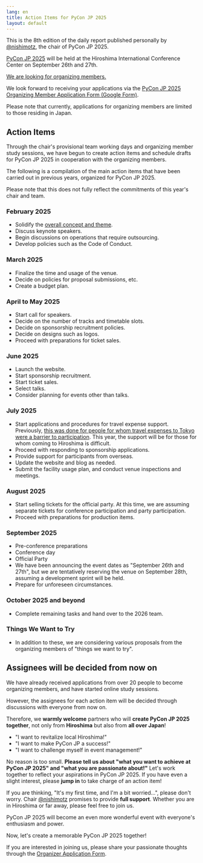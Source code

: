 ```yaml
---
lang: en
title: Action Items for PyCon JP 2025
layout: default
---
```


This is the 8th edition of the daily report published personally by [@nishimotz](https://d.nishimotz.com/aboutme), the chair of PyCon JP 2025.

[PyCon JP 2025](https://2025.pycon.jp/) will be held at the Hiroshima International Conference Center on September 26th and 27th.

[We are looking for organizing members.](https://pyconjp.blogspot.com/2024/12/call-for-organizing-members-ja.html)

We look forward to receiving your applications via the [PyCon JP 2025 Organizing Member Application Form (Google Form)](https://forms.gle/7irqYKhZVj7AY7LfA).

Please note that currently, applications for organizing members are limited to those residing in Japan.

## Action Items

Through the chair's provisional team working days and organizing member study sessions, we have begun to create action items and schedule drafts for PyCon JP 2025 in cooperation with the organizing members.

The following is a compilation of the main action items that have been carried out in previous years, organized for PyCon JP 2025.

Please note that this does not fully reflect the commitments of this year's chair and team.

### February 2025

- Solidify the [overall concept and theme](https://pyconjp-2025-chair.nishimotz.com/2025/01/21/concepts-for-pycon-jp.html).
- Discuss keynote speakers.
- Begin discussions on operations that require outsourcing.
- Develop policies such as the Code of Conduct.

### March 2025

- Finalize the time and usage of the venue.
- Decide on policies for proposal submissions, etc.
- Create a budget plan.

### April to May 2025

- Start call for speakers.
- Decide on the number of tracks and timetable slots.
- Decide on sponsorship recruitment policies.
- Decide on designs such as logos.
- Proceed with preparations for ticket sales.

### June 2025

- Launch the website.
- Start sponsorship recruitment.
- Start ticket sales.
- Select talks.
- Consider planning for events other than talks.

### July 2025

- Start applications and procedures for travel expense support.  Previously, [this was done for people for whom travel expenses to Tokyo were a barrier to participation](https://pyconjp.blogspot.com/2024/12/technology-for-pycon-jp-travel-support.html). This year, the support will be for those for whom coming to Hiroshima is difficult.
- Proceed with responding to sponsorship applications.
- Provide support for participants from overseas.
- Update the website and blog as needed.
- Submit the facility usage plan, and conduct venue inspections and meetings.

### August 2025

- Start selling tickets for the official party. At this time, we are assuming separate tickets for conference participation and party participation.
- Proceed with preparations for production items.

### September 2025

- Pre-conference preparations
- Conference day
- Official Party
- We have been announcing the event dates as "September 26th and 27th", but we are tentatively reserving the venue on September 28th, assuming a development sprint will be held.
- Prepare for unforeseen circumstances.

### October 2025 and beyond

- Complete remaining tasks and hand over to the 2026 team.

### Things We Want to Try

- In addition to these, we are considering various proposals from the organizing members of "things we want to try".

## Assignees will be decided from now on

We have already received applications from over 20 people to become organizing members, and have started online study sessions.

However, the assignees for each action item will be decided through discussions with everyone from now on.

Therefore, we **warmly welcome** partners who will **create PyCon JP 2025 together**, not only from **Hiroshima** but also from **all over Japan**!

- "I want to revitalize local Hiroshima!"
- "I want to make PyCon JP a success!"
- "I want to challenge myself in event management!"

No reason is too small. **Please tell us about "what you want to achieve at PyCon JP 2025" and "what you are passionate about!"** Let's work together to reflect your aspirations in PyCon JP 2025. If you have even a slight interest, please **jump in** to take charge of an action item!

If you are thinking, "It's my first time, and I'm a bit worried...", please don't worry.  Chair [@nishimotz](https://d.nishimotz.com/aboutme) promises to provide **full support**. Whether you are in Hiroshima or far away, please feel free to join us.

PyCon JP 2025 will become an even more wonderful event with everyone's enthusiasm and power.

Now, let's create a memorable PyCon JP 2025 together!

If you are interested in joining us, please share your passionate thoughts through the [Organizer Application Form](https://forms.gle/7irqYKhZVj7AY7LfA).
